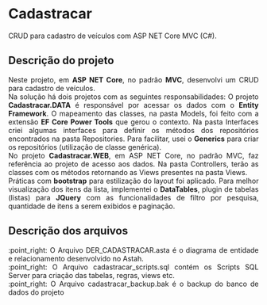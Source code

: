 # Cadastracar
CRUD para cadastro de veículos com ASP NET Core MVC (C#).

## Descrição do projeto
<p align="justify">
Neste projeto, em <b>ASP NET Core</b>, no padrão <b>MVC</b>, desenvolvi um CRUD para cadastro
de veículos.<br>
Na solução há dois projetos com as seguintes responsabilidades:
O projeto <b>Cadastracar.DATA</b> é responsável por acessar os dados com o <b>Entity Framework</b>.
O mapeamento das classes, na pasta Models, foi feito com a extensão <b>EF Core Power Tools</b>
que gerou o contexto. Na pasta Interfaces criei algumas interfaces para definir
os métodos dos repositórios encontrados na pasta Repositories. Para facilitar, usei o <b>Generics</b>
para criar os repositórios (utilização de classe genérica). <br>
No projeto <b>Cadastracar.WEB</b>, em ASP NET Core, no padrão MVC, faz referência ao projeto de acesso aos
dados. Na pasta Controllers, terão as classes com os métodos retornando as Views presentes na pasta Views.<br>
Práticas com <b>bootstrap</b> para estilização do layout foi aplicado. Para melhor visualização dos itens
da lista, implementei o <b>DataTables</b>, plugin de tabelas (listas) para <b>JQuery</b> com as funcionalidades de filtro
por pesquisa, quantidade de itens a serem exibidos e paginação.
</p>

## Descrição dos arquivos
<p align="justify">
:point_right: O Arquivo DER_CADASTRACAR.asta é o diagrama de entidade e relacionamento desenvolvido no Astah. <br>
:point_right: O Arquivo cadastracar_scripts.sql contém os Scripts SQL Server para criação das tabelas, regras, views etc. <br>
:point_right: O Arquivo cadastracar_backup.bak é o backup do banco de dados do projeto <br>
</p>
